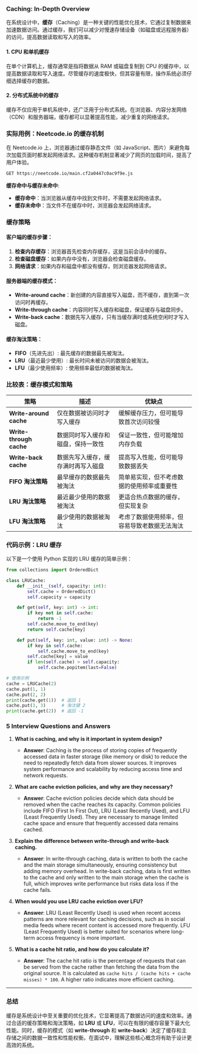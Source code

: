 ### Caching: In-Depth Overview

在系统设计中，**缓存**（Caching）是一种关键的性能优化技术，它通过复制数据来加速数据访问。通过缓存，我们可以减少对慢速存储设备（如磁盘或远程服务器）的访问，提高数据读取和写入的效率。

#### **1. CPU 和单机缓存**

在单个计算机上，缓存通常是指将数据从 RAM 或磁盘复制到 CPU 的缓存中，以提高数据读取和写入速度。尽管缓存的速度极快，但其容量有限，操作系统必须仔细选择缓存的数据。

#### **2. 分布式系统中的缓存**

缓存不仅应用于单机系统中，还广泛用于分布式系统。在浏览器、内容分发网络（CDN）和服务器端，缓存都可以显著提高性能，减少重复的网络请求。

### **实际用例：Neetcode.io 的缓存机制**

在 Neetcode.io 上，浏览器通过缓存静态文件（如 JavaScript、图片）来避免每次加载页面时都发起网络请求。这种缓存机制显著减少了网页的加载时间，提高了用户体验。

```bash
GET https://neetcode.io/main.cf2a0447c0ac9f9e.js
```

**缓存命中与缓存未命中**:
- **缓存命中**：当浏览器从缓存中找到文件时，不需要发起网络请求。
- **缓存未命中**：当文件不在缓存中时，浏览器会发起网络请求。

### **缓存策略**

#### **客户端的缓存步骤**：
1. **检查内存缓存**：浏览器首先检查内存缓存，这是当前会话中的缓存。
2. **检查磁盘缓存**：如果内存中没有，浏览器会检查磁盘缓存。
3. **网络请求**：如果内存和磁盘中都没有缓存，则浏览器发起网络请求。

#### **服务器端的缓存模式**：
- **Write-around cache**：新创建的内容直接写入磁盘，而不缓存，直到第一次访问时再缓存。
- **Write-through cache**：内容同时写入缓存和磁盘，保证缓存与磁盘同步。
- **Write-back cache**：数据先写入缓存，只有当缓存满时或系统空闲时才写入磁盘。

#### **缓存淘汰策略**：
- **FIFO**（先进先出）: 最先缓存的数据最先被淘汰。
- **LRU**（最近最少使用）: 最长时间未被访问的数据会被淘汰。
- **LFU**（最少使用频率）: 使用频率最低的数据被淘汰。

### **比较表：缓存模式和策略**

| **策略**                  | **描述**                                                      | **优缺点**                                      |
|---------------------------|---------------------------------------------------------------|------------------------------------------------|
| **Write-around cache**     | 仅在数据被访问时才写入缓存                                    | 缓解缓存压力，但可能导致首次访问较慢              |
| **Write-through cache**    | 数据同时写入缓存和磁盘，保持一致性                            | 保证一致性，但可能增加内存负载                    |
| **Write-back cache**       | 数据先写入缓存，缓存满时再写入磁盘                            | 提高写入性能，但可能导致数据丢失                  |
| **FIFO 淘汰策略**          | 最早缓存的数据最先被淘汰                                      | 简单易实现，但不考虑数据的使用频率或重要性          |
| **LRU 淘汰策略**           | 最近最少使用的数据被淘汰                                      | 更适合热点数据的缓存，但实现复杂                    |
| **LFU 淘汰策略**           | 最少使用的数据被淘汰                                          | 考虑了数据使用频率，但容易导致老数据无法淘汰          |

### **代码示例：LRU 缓存**

以下是一个使用 Python 实现的 LRU 缓存的简单示例：

```python
from collections import OrderedDict

class LRUCache:
    def __init__(self, capacity: int):
        self.cache = OrderedDict()
        self.capacity = capacity

    def get(self, key: int) -> int:
        if key not in self.cache:
            return -1
        self.cache.move_to_end(key)
        return self.cache[key]

    def put(self, key: int, value: int) -> None:
        if key in self.cache:
            self.cache.move_to_end(key)
        self.cache[key] = value
        if len(self.cache) > self.capacity:
            self.cache.popitem(last=False)

# 使用示例
cache = LRUCache(2)
cache.put(1, 1)
cache.put(2, 2)
print(cache.get(1))  # 返回 1
cache.put(3, 3)      # 淘汰键 2
print(cache.get(2))  # 返回 -1
```

### **5 Interview Questions and Answers**

1. **What is caching, and why is it important in system design?**
   - **Answer**: Caching is the process of storing copies of frequently accessed data in faster storage (like memory or disk) to reduce the need to repeatedly fetch data from slower sources. It improves system performance and scalability by reducing access time and network requests.

2. **What are cache eviction policies, and why are they necessary?**
   - **Answer**: Cache eviction policies decide which data should be removed when the cache reaches its capacity. Common policies include FIFO (First In First Out), LRU (Least Recently Used), and LFU (Least Frequently Used). They are necessary to manage limited cache space and ensure that frequently accessed data remains cached.

3. **Explain the difference between write-through and write-back caching.**
   - **Answer**: In write-through caching, data is written to both the cache and the main storage simultaneously, ensuring consistency but adding memory overhead. In write-back caching, data is first written to the cache and only written to the main storage when the cache is full, which improves write performance but risks data loss if the cache fails.

4. **When would you use LRU cache eviction over LFU?**
   - **Answer**: LRU (Least Recently Used) is used when recent access patterns are more relevant for caching decisions, such as in social media feeds where recent content is accessed more frequently. LFU (Least Frequently Used) is better suited for scenarios where long-term access frequency is more important.

5. **What is a cache hit ratio, and how do you calculate it?**
   - **Answer**: The cache hit ratio is the percentage of requests that can be served from the cache rather than fetching the data from the original source. It is calculated as `cache hits / (cache hits + cache misses) * 100`. A higher ratio indicates more efficient caching.

---

### 总结

缓存是系统设计中至关重要的优化技术，它显著提高了数据访问的速度和效率。通过合适的缓存策略和淘汰策略，如 **LRU** 或 **LFU**，可以在有限的缓存容量下最大化性能。同时，缓存的模式（如 **write-through** 和 **write-back**）决定了缓存和主存储之间的数据一致性和性能权衡。在面试中，理解这些核心概念将有助于设计更高效的系统。
